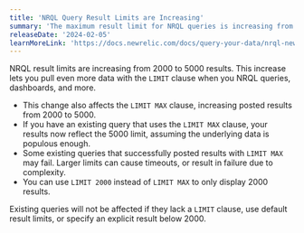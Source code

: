 ```yaml
---
title: 'NRQL Query Result Limits are Increasing'
summary: 'The maximum result limit for NRQL queries is increasing from 2000 to 5000'
releaseDate: '2024-02-05'
learnMoreLink: 'https://docs.newrelic.com/docs/query-your-data/nrql-new-relic-query-language/get-started/nrql-syntax-clauses-functions/#sel-limit'
---
```


NRQL result limits are increasing from 2000 to 5000 results. This increase lets you pull even more data with the `LIMIT` clause when you NRQL queries, dashboards, and more.

* This change also affects the  `LIMIT MAX` clause, increasing posted results from 2000 to 5000.
* If you have an existing query that uses the `LIMIT MAX` clause, your results now reflect the 5000 limit, assuming the underlying data is populous enough.
* Some existing queries that successfully posted results with `LIMIT MAX` may fail. Larger limits can cause timeouts, or result in failure due to complexity.
* You can use `LIMIT 2000` instead of `LIMIT MAX` to only display 2000 results.  

Existing queries will not be affected if they lack a `LIMIT` clause, use default result limits, or specify an explicit result below 2000. 
